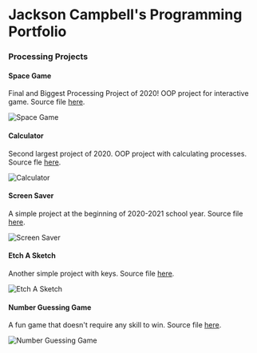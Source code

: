 # Jackson Campbell's Programming Portfolio

### Processing Projects

#### Space Game
Final and Biggest Processing Project of 2020! OOP project for interactive game. Source file [here](https://github.com/Stackson/CompProgram1-20-21/tree/gh-pages/SRC/SpaceShipGame).

![Space Game](https://github.com/Stackson/CompProgram1-20-21/blob/gh-pages/images/SpaceGameImg.png?raw=true)


#### Calculator
Second largest project of 2020. OOP project with calculating processes. Source fle [here](https://github.com/Stackson/CompProgram1-20-21/tree/gh-pages/SRC/Calculator).

![Calculator](https://github.com/Stackson/CompProgram1-20-21/blob/gh-pages/images/Calculator.png?raw=true)


#### Screen Saver
A simple project at the beginning of 2020-2021 school year. Source file [here](https://github.com/Stackson/CompProgram1-20-21/tree/gh-pages/SRC/ScreenSaver).

![Screen Saver](https://github.com/Stackson/CompProgram1-20-21/blob/gh-pages/images/ScreenSaver.png)


#### Etch A Sketch
Another simple project with keys. Source file [here](https://github.com/Stackson/CompProgram1-20-21/tree/gh-pages/SRC/EtchaSketch).

![Etch A Sketch](https://github.com/Stackson/CompProgram1-20-21/blob/gh-pages/images/EtchASketch.png?raw=true)


#### Number Guessing Game
A fun game that doesn't require any skill to win. Source file [here](https://github.com/Stackson/CompProgram1-20-21/tree/gh-pages/SRC/NumberGuessGame).

![Number Guessing Game]()
